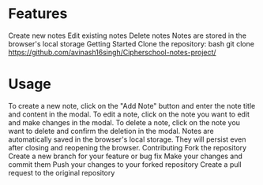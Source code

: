 

# Features
Create new notes
Edit existing notes
Delete notes
Notes are stored in the browser's local storage
Getting Started
Clone the repository:
bash
git clone https://github.com/avinash16singh/Cipherschool-notes-project/


# Usage
To create a new note, click on the "Add Note" button and enter the note title and content in the modal.
To edit a note, click on the note you want to edit and make changes in the modal.
To delete a note, click on the note you want to delete and confirm the deletion in the modal.
Notes are automatically saved in the browser's local storage. They will persist even after closing and reopening the browser.
Contributing
Fork the repository
Create a new branch for your feature or bug fix
Make your changes and commit them
Push your changes to your forked repository
Create a pull request to the original repository
